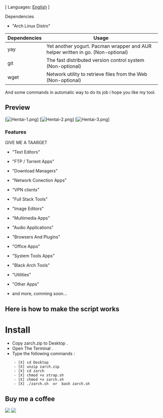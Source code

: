 [ Languages: [English](README.md) ]

Dependencies

* "Arch Linux Distro"

| Dependencies| Usage |
| ------ | ------ |
| yay |  Yet another yogurt. Pacman wrapper and AUR helper written in go. (Non-optional) |
| git |  The fast distributed version control system (Non-optional) |
| wget |  Network utility to retrieve files from the Web (Non-optional) |

And some commands in automatic way to do its job i hope you like my tool.

## Preview
[![Hentai-1.png](https://i.postimg.cc/0Qh7SSgZ/Hentai-1.png)]
[![Hentai-2.png](https://i.postimg.cc/R0Dtrt09/Hentai-2.png)]
[![Hentai-3.png](https://i.postimg.cc/HnQ87P9s/Hentai-3.png)]

### Features

GIVE ME A TAARGET

* "Text Editors"
* "FTP / Torrent Apps"
* "Download Managers"
* "Network Conection Apps"
* "VPN clients"
* "Full Stack Tools"
* "Image Editors"
* "Multimedia Apps"
* "Audio Applications"
* "Browsers And Plugins"
* "Office Apps"
* "System Tools Apps"
* "Black Arch Tools"
* "Utilities"
* "Other Apps"


* and more, comming soon...

## Here is how to make the script works

# Install

* Copy zarch.zip to Desktop .
* Open The Terminal .
* Type the following commands :

```
    - [X] cd Desktop
    - [X] unzip zarch.zip
    - [X] cd zarch
    - [X] chmod +x strap.sh
    - [X] chmod +x zarch.sh
    - [X] ./zarch.sh  or  bash zarch.sh
```

## Buy me a coffee
<a href="https://www.paypal.me/zatiel"><img src="https://img.shields.io/badge/don-paypal-blue"></a> <a href="https://www.patreon.com/zatiel"><img src="https://img.shields.io/badge/don-patreon-ff69b4"> 

